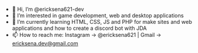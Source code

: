 - 👋 Hi, I’m @ericksena621-dev
- 👀 I’m interested in game development, web and desktop applications
- 🌱 I’m currently learning HTML, CSS, JS and PHP for make sites and web applications and how to create a discord bot with JDA
- 📫 How to reach me: Instagram -> @ericksena621 | Gmail -> ericksena.dev@gmail.com
